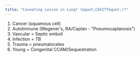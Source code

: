 ```yaml
---
title: "Caveating Lesion in Lung? (&quot;CAVITY&quot;)?"
---
```

1. Cancer (squamous cell)
2. AutoImmune (Wegener's, RA/Caplan - &quot;Pneumocaplanosis&quot;)
3. Vascular = Septic emboli
4. Infection = TB
5. Trauma = pneumatoceles
6. Young = Congenital CCAM/Sequestration

